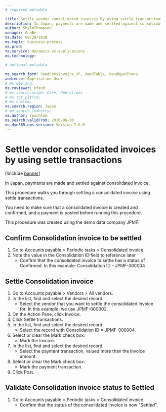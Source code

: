 ```yaml
--- 
# required metadata 
 
title: Settle vendor consolidated invoices by using settle transactions
description: In Japan, payments are made and settled against consolidated invoice. 
author: ShylaThompson
manager: AnnBe 
ms.date: 08/29/2018
ms.topic: business-process 
ms.prod:  
ms.service: dynamics-ax-applications 
ms.technology:  
 
# optional metadata 
 
ms.search.form: VendConsInvoice_JP, VendTable, VendOpenTrans   
audience: Application User 
# ms.devlang:  
ms.reviewer: kfend
# ms.search.scope: Core, Operations 
# ms.tgt_pltfrm:  
# ms.custom:  
ms.search.region: Japan
# ms.search.industry: 
ms.author: roschlom
ms.search.validFrom: 2016-06-30 
ms.dyn365.ops.version: Version 7.0.0 
---
```

# Settle vendor consolidated invoices by using settle transactions

[!include [banner](../../includes/banner.md)]

In Japan, payments are made and settled against consolidated invoice.



This procedure walks you through settling a consolidated invoice using settle transactions.



You need to make sure that a consolidated invoice is created and confirmed, and a payment is posted before running this procedure. 



This procedure was created using the demo data company JPMF.


## Confirm Consolidation invoice to be settled
1. Go to Accounts payable > Periodic tasks > Consolidated invoice.
2. Note the value in the Consolidation ID field to reference later
    * Confirm that the consolidated invoice to settle has a status of Confirmed.    In this example: Consolidation ID - JPMF-000004  

## Settle Consolidation invoice 
1. Go to Accounts payable > Vendors > All vendors.
2. In the list, find and select the desired record.
    * Select the vendor that you want to settle the consolidated invoice for. In this example, we use JPMF-000002.  
3. On the Action Pane, click Invoice.
4. Click Settle transactions.
5. In the list, find and select the desired record.
    * Select the record with Consolidation ID = JPMF-000004.  
6. Select or clear the Mark check box.
    * Mark the Invoice.  
7. In the list, find and select the desired record.
    * Select the payment transaction, valued more than the Invoice amount.  
8. Select or clear the Mark check box.
    * Mark the payment transaction.  
9. Click Post.

## Validate Consolidation invoice status to Settled
1. Go to Accounts payable > Periodic tasks > Consolidated invoice.
    * Confirm that the status of the consolidated invoice is now "Settled".  

